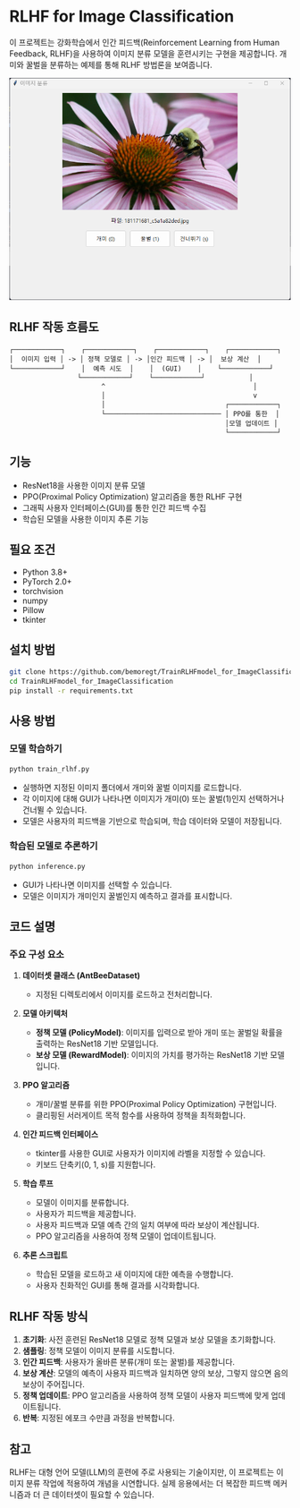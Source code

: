 # RLHF for Image Classification

이 프로젝트는 강화학습에서 인간 피드백(Reinforcement Learning from Human Feedback, RLHF)을 사용하여 이미지 분류 모델을 훈련시키는 구현을 제공합니다. 개미와 꿀벌을 분류하는 예제를 통해 RLHF 방법론을 보여줍니다.

![RLHF 이미지 분류 과정](img1.daumcdn-8.png)

## RLHF 작동 흐름도

```
┌────────────┐    ┌────────────┐    ┌────────────┐    ┌────────────┐
│  이미지 입력 │ -> │ 정책 모델로 │ -> │인간 피드백 │ -> │  보상 계산  │
└────────────┘    │  예측 시도  │    │  (GUI)    │    └────────────┘
                 └────────────┘    └────────────┘           │
                       ^                                     │
                       │                                     v
                       │                              ┌────────────┐
                       └───────────────────────────── │ PPO를 통한  │
                                                      │모델 업데이트 │
                                                      └────────────┘
```

## 기능

- ResNet18을 사용한 이미지 분류 모델
- PPO(Proximal Policy Optimization) 알고리즘을 통한 RLHF 구현
- 그래픽 사용자 인터페이스(GUI)를 통한 인간 피드백 수집
- 학습된 모델을 사용한 이미지 추론 기능

## 필요 조건

- Python 3.8+
- PyTorch 2.0+
- torchvision
- numpy
- Pillow
- tkinter

## 설치 방법

```bash
git clone https://github.com/bemoregt/TrainRLHFmodel_for_ImageClassification.git
cd TrainRLHFmodel_for_ImageClassification
pip install -r requirements.txt
```

## 사용 방법

### 모델 학습하기

```bash
python train_rlhf.py
```

- 실행하면 지정된 이미지 폴더에서 개미와 꿀벌 이미지를 로드합니다.
- 각 이미지에 대해 GUI가 나타나면 이미지가 개미(0) 또는 꿀벌(1)인지 선택하거나 건너뛸 수 있습니다.
- 모델은 사용자의 피드백을 기반으로 학습되며, 학습 데이터와 모델이 저장됩니다.

### 학습된 모델로 추론하기

```bash
python inference.py
```

- GUI가 나타나면 이미지를 선택할 수 있습니다.
- 모델은 이미지가 개미인지 꿀벌인지 예측하고 결과를 표시합니다.

## 코드 설명

### 주요 구성 요소

1. **데이터셋 클래스 (AntBeeDataset)**
   - 지정된 디렉토리에서 이미지를 로드하고 전처리합니다.

2. **모델 아키텍처**
   - **정책 모델 (PolicyModel)**: 이미지를 입력으로 받아 개미 또는 꿀벌일 확률을 출력하는 ResNet18 기반 모델입니다.
   - **보상 모델 (RewardModel)**: 이미지의 가치를 평가하는 ResNet18 기반 모델입니다.

3. **PPO 알고리즘**
   - 개미/꿀벌 분류를 위한 PPO(Proximal Policy Optimization) 구현입니다.
   - 클리핑된 서러게이트 목적 함수를 사용하여 정책을 최적화합니다.

4. **인간 피드백 인터페이스**
   - tkinter를 사용한 GUI로 사용자가 이미지에 라벨을 지정할 수 있습니다.
   - 키보드 단축키(0, 1, s)를 지원합니다.

5. **학습 루프**
   - 모델이 이미지를 분류합니다.
   - 사용자가 피드백을 제공합니다.
   - 사용자 피드백과 모델 예측 간의 일치 여부에 따라 보상이 계산됩니다.
   - PPO 알고리즘을 사용하여 정책 모델이 업데이트됩니다.

6. **추론 스크립트**
   - 학습된 모델을 로드하고 새 이미지에 대한 예측을 수행합니다.
   - 사용자 친화적인 GUI를 통해 결과를 시각화합니다.

## RLHF 작동 방식

1. **초기화**: 사전 훈련된 ResNet18 모델로 정책 모델과 보상 모델을 초기화합니다.
2. **샘플링**: 정책 모델이 이미지 분류를 시도합니다.
3. **인간 피드백**: 사용자가 올바른 분류(개미 또는 꿀벌)를 제공합니다.
4. **보상 계산**: 모델의 예측이 사용자 피드백과 일치하면 양의 보상, 그렇지 않으면 음의 보상이 주어집니다.
5. **정책 업데이트**: PPO 알고리즘을 사용하여 정책 모델이 사용자 피드백에 맞게 업데이트됩니다.
6. **반복**: 지정된 에포크 수만큼 과정을 반복합니다.

## 참고

RLHF는 대형 언어 모델(LLM)의 훈련에 주로 사용되는 기술이지만, 이 프로젝트는 이미지 분류 작업에 적용하여 개념을 시연합니다. 실제 응용에서는 더 복잡한 피드백 메커니즘과 더 큰 데이터셋이 필요할 수 있습니다.